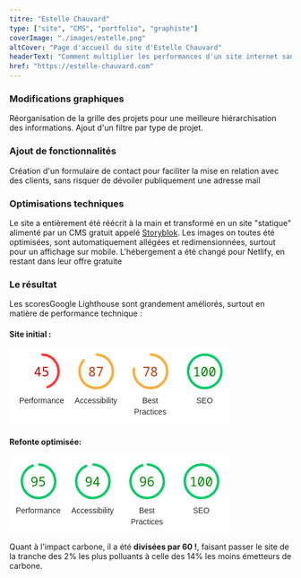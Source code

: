 ```yaml
---
titre: "Estelle Chauvard"
type: ["site", "CMS", "portfolio", "graphiste"]
coverImage: "./images/estelle.png"
altCover: "Page d'accueil du site d'Estelle Chauvard"
headerText: "Comment multiplier les performances d'un site internet sans coût supplémentaire ? Illustration de la puissance des sites statiques"
href: "https://estelle-chauvard.com"
---
```


### Modifications graphiques

Réorganisation de la grille des projets pour une meilleure hiérarchisation des informations.
Ajout d'un filtre par type de projet.

### Ajout de fonctionnalités

Création d'un formulaire de contact pour faciliter la mise en relation avec des clients, sans risquer de dévoiler publiquement une adresse mail

### Optimisations techniques

Le site a entièrement été réécrit à la main et transformé en un site "statique" alimenté par un CMS gratuit appelé [Storyblok](https://www.storyblok.com/).
Les images on toutes été optimisées, sont automatiquement allégées et redimensionnées, surtout pour un affichage sur mobile.
L'hébergement a été changé pour Netlify, en restant dans leur offre gratuite

### Le résultat

Les scoresGoogle Lighthouse sont grandement améliorés, surtout en matière de performance technique :

#### Site initial :

![les scores lighthouse avant optimisation](./images/estelle-lighthouse-avant.png)

#### Refonte optimisée:

![les scores lighthouse après optimisation](./images/estelle-lighthouse-apres.png)

Quant à l'impact carbone, il a été **divisées par 60 !**, faisant passer le site de la tranche des 2% les plus polluants à celle des 14% les moins émetteurs de carbone.

